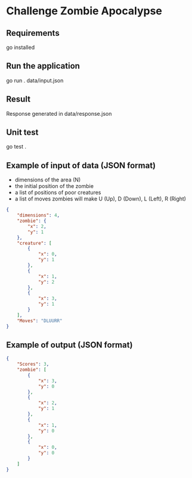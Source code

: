 # Challenge Zombie Apocalypse

## Requirements

go installed

## Run the application

go run . data/input.json

## Result

Response generated in data/response.json

## Unit test

go test .

## Example of input of data (JSON format)

- dimensions of the area (N)
- the initial position of the zombie
- a list of positions of poor creatures
- a list of moves zombies will make U (Up), D (Down), L (Left), R (Right)

```json
{
    "dimensions": 4,
    "zombie": {
        "x": 2,
        "y": 1
    },
    "creature": [
        {
            "x": 0,
            "y": 1
        },
        {
            "x": 1,
            "y": 2
        },
        {
            "x": 3,
            "y": 1
        }
    ],
    "Moves": "DLUURR"
}
```

## Example of output (JSON format)

```json
{
    "Scores": 3,
    "zombie": [
        {
            "x": 3,
            "y": 0
        },
        {
            "x": 2,
            "y": 1
        },
        {
            "x": 1,
            "y": 0
        },
        {
            "x": 0,
            "y": 0
        }
    ]
}
```
